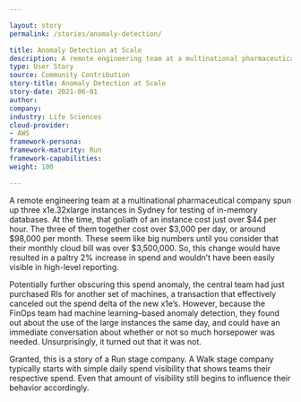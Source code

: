 ```yaml
---

layout: story
permalink: /stories/anomaly-detection/

title: Anomaly Detection at Scale
description: A remote engineering team at a multinational pharmaceutical company spun up three x1e.32xlarge instances in Sydney...
type: User Story
source: Community Contribution
story-title: Anomaly Detection at Scale
story-date: 2021-06-01
author:
company:
industry: Life Sciences
cloud-provider:
- AWS
framework-persona:
framework-maturity: Run
framework-capabilities:
weight: 100

---
```


A remote engineering team at a multinational pharmaceutical company spun up three x1e.32xlarge instances in Sydney for testing of in-memory databases. At the time, that goliath of an instance cost just over $44 per hour. The three of them together cost over $3,000 per day, or around $98,000 per month. These seem like big numbers until you consider that their monthly cloud bill was over $3,500,000. So, this change would have resulted in a paltry 2% increase in spend and wouldn’t have been easily visible in high-level reporting.

Potentially further obscuring this spend anomaly, the central team had just purchased RIs for another set of machines, a transaction that effectively canceled out the spend delta of the new x1e’s. However, because the FinOps team had machine learning–based anomaly detection, they found out about the use of the large instances the same day, and could have an immediate conversation about whether or not so much horsepower was needed. Unsurprisingly, it turned out that it was not.

Granted, this is a story of a Run stage company. A Walk stage company typically starts with simple daily spend visibility that shows teams their respective spend. Even that amount of visibility still begins to influence their behavior accordingly.

